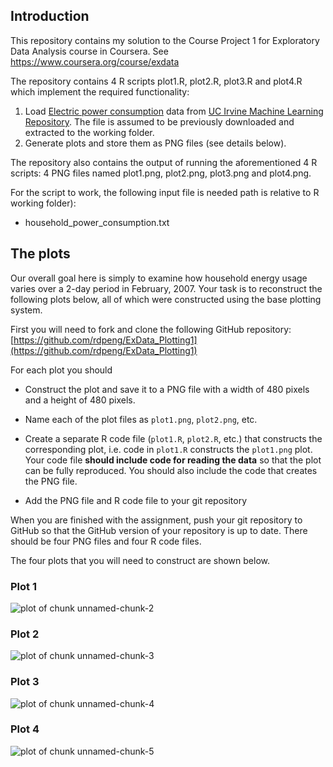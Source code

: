 ## Introduction

This repository contains my solution to the Course Project 1 for Exploratory Data Analysis course in Coursera.
See https://www.coursera.org/course/exdata

The repository contains 4 R scripts plot1.R, plot2.R, plot3.R and plot4.R which implement the required functionality:

1.  Load <a href="https://d396qusza40orc.cloudfront.net/exdata%2Fdata%2Fhousehold_power_consumption.zip">Electric power consumption</a> data from <a href="http://archive.ics.uci.edu/ml/">UC Irvine Machine Learning Repository</a>. The file is assumed to be previously downloaded and extracted to the working folder.
2.  Generate plots and store them as PNG files (see details below).

The repository also contains the output of running the aforementioned 4 R scripts: 4 PNG files named plot1.png, plot2.png, plot3.png and plot4.png.

For the script to work, the following input file is needed path is relative to R working folder):
* household_power_consumption.txt

## The plots

Our overall goal here is simply to examine how household energy usage
varies over a 2-day period in February, 2007. Your task is to
reconstruct the following plots below, all of which were constructed
using the base plotting system.

First you will need to fork and clone the following GitHub repository:
[https://github.com/rdpeng/ExData_Plotting1](https://github.com/rdpeng/ExData_Plotting1)


For each plot you should

* Construct the plot and save it to a PNG file with a width of 480
pixels and a height of 480 pixels.

* Name each of the plot files as `plot1.png`, `plot2.png`, etc.

* Create a separate R code file (`plot1.R`, `plot2.R`, etc.) that
constructs the corresponding plot, i.e. code in `plot1.R` constructs
the `plot1.png` plot. Your code file **should include code for reading
the data** so that the plot can be fully reproduced. You should also
include the code that creates the PNG file.

* Add the PNG file and R code file to your git repository

When you are finished with the assignment, push your git repository to
GitHub so that the GitHub version of your repository is up to
date. There should be four PNG files and four R code files.


The four plots that you will need to construct are shown below. 


### Plot 1


![plot of chunk unnamed-chunk-2](figure/unnamed-chunk-2.png) 


### Plot 2

![plot of chunk unnamed-chunk-3](figure/unnamed-chunk-3.png) 


### Plot 3

![plot of chunk unnamed-chunk-4](figure/unnamed-chunk-4.png) 


### Plot 4

![plot of chunk unnamed-chunk-5](figure/unnamed-chunk-5.png) 


